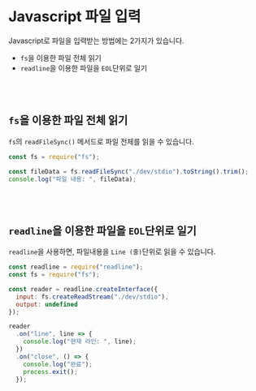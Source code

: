 # Javascript 파일 입력

Javascript로 파일을 입력받는 방법에는 2가지가 있습니다.

* ``fs``을 이용한 파일 전체 읽기
* ``readline``을 이용한 파일을 ``EOL``단위로 일기


<br/><br/>


## ``fs``을 이용한 파일 전체 읽기

``fs``의 ``readFileSync()`` 메서드로 파일 전체를 읽을 수 있습니다.

```javascript
const fs = require("fs");

const fileData = fs.readFileSync("./dev/stdio").toString().trim();
console.log("파일 내용: ", fileData);
```


<br/><br/>


## ``readline``을 이용한 파일을 ``EOL``단위로 일기

``readline``을 사용하면, 파일내용을 ``Line (줄)``단위로 읽을 수 있습니다.

```javascript
const readline = require("readline");
const fs = require("fs");

const reader = readline.createInterface({
  input: fs.createReadStream("./dev/stdio"),
  output: undefined
});

reader
  .on("line", line => {
    console.log("현재 라인: ", line);
  })
  .on("close", () => {
    console.log("완료");
    process.exit();
  });
```